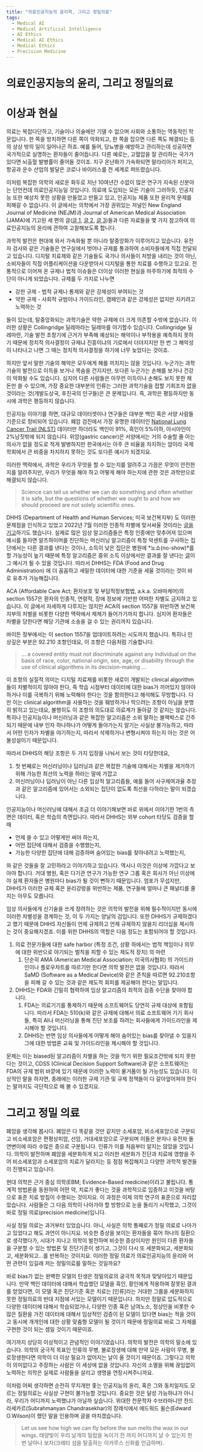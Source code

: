 ```yaml
---
title: "의료인공지능의 윤리학, 그리고 정밀의료"
tags:
  - Medical AI
  - Medical Artificial Intelligence
  - AI Ethics
  - Medical AI Ethics
  - Medical Ethics
  - Precision Medicine
---
```




# 의료인공지능의 윤리, 그리고 정밀의료

# 이상과 현실

의료는 복잡다단하고, 기술이나 의술에만 기댈 수 없으며 사회와 소통하는 역동적인 학문입니다. 한 쪽을 방치하면 다른 쪽이 악화되고, 한 쪽을 잡으면 다른 쪽도 해결되는 등의 상상 밖의 일이 일어나곤 하죠. 예를 들어, 당뇨병을 예방하고 관리하는데 성공하면 국가적으로 실명하는 환자들이 줄어듭니다. 다른 예로는, 고혈압을 잘 관리하는 국가가 있다면 뇌출혈 발병률이 줄어들 것이죠. 지구 온난화가 가속화되면 말라리아가 퍼지고, 항공과 운수 산업의 발달은 코로나 바이러스를 전 세계로 퍼뜨렸습니다.

이처럼 복잡한 의학의 새로운 화두로 지난 10여년간 수없이 많은 연구가 지속된 신분야는 단언컨데 의료인공지능일 것입니다. 의료에 도입되는 모든 기술이 그러하듯, 인공지능 또한 예상치 못한 상황을 만들었고 만들고 있고, 인공지능 제품 또한 윤리적 문제를 피해갈 수 없습니다. 이 글에서는 의학에서 가장 권위있는 저널인 New England Journal of Medicine (NEJM)과 Journal of American Medical Association (JAMA)에 기고된 세 편의 글([글 1](https://www.nejm.org/doi/full/10.1056/NEJMms2200907), [글 2](https://jamanetwork.com/journals/jama/article-abstract/2800369), [글 3](https://jamanetwork.com/journals/jama/article-abstract/2800368))들과 다른 자료들을 몇 가지 참고하여 의료인공지능의 윤리에 관하여 고찰해보도록 합니다.

과학적 발전은 현대에 와서 가속화될 뿐 아니라 탈중앙화가 이루어지고 있습니다. 유전자 검사와 같은 기술들은 연구실에서 벗어나 규제를 통과하여 소비자들에게 직접 전달되고 있습니다. 디지털 치료제와 같은 기술들도 국가나 의사들이 처방을 내리는 것이 아닌, 소비자들이 직접 어플리케이션을 다운받아서 디지털을 통한 치료를 수행하고 있고요. 전통적으로 이어져 온 규제나 법적 이슈들은 더이상 이러한 현실을 마주하기에 최적의 수단이 아니게 되었습니다. 규제를 두 가지로 나누면

- 강한 규제 - 법적 규제나 통제와 같은 강제성이 부여되는 것
- 약한 규제 - 사회적 규범이나 가이드라인, 캠페인과 같은 강제성은 없지만 지키려고 노력하는 것

들이 있는데, 탈중앙화되는 과학기술은 약한 규제에 더 크게 의존할 수밖에 없습니다. 이러한 상황은 Collingridge 딜레마라는 딜레마를 야기할수 있습니다. Collingridge 딜레마란, 기술 발전 초창기에 근거가 부족해 예상되는 해악이나 부작용을 예측하지 못하기 때문에 정치적 의사결정이 규제냐 진흥이냐의 기로에서 더뎌지지만 한 번 그 해악성이 나타나고 나면 그 때는 정치적 의사결정을 하기에 너무 늦었다는 것이죠.

하지만 앞서 말한 기술의 해악은 모두에게 해를 끼치지는 않을 것입니다. 누군가는 과학기술의 발전으로 이득을 보거나 목숨을 건지지만, 또다른 누군가는 손해를 보거나 건강이 악화될 수도 있습니다. 심지어 다른 사람들은 아무런 이득이나 손해도 보지 못한 채 돈만 쓸 수 있으며, 가장 중요한 대부분의 인류는 그러한 과학기술을 접할 기회조차 없을 것이라는 것(개발도상국, 후진국의 인구들)은 큰 문제입니다. 즉, 과학은 평등하지만 동시에 과학은 평등하지 않습니다.

인공지능 이야기를 하면, 대규모 데이터셋이나 연구들은 대부분 백인 혹은 서양 사람들 기준으로 정비되어 있습니다. 폐암 검진에서 가장 유명한 데이터인 [National Lung Cancer Trail (NLST)](https://www.nejm.org/doi/pdf/10.1056/nejmoa1102873) 데이터만 하더라도 백인이 91%, 흑인이 5%이하, 아시아인이 2%남짓밖에 되지 않습니다. 위암(gastric cancer)은 서양에서는 거의 수술할 줄 아는 의사가 없을 정도로 적게 발병하지만 한국에서는 아주 큰 비율을 차지하는 암이라 국제 학회에서 큰 비중을 차지하지 못하는 것도 또다른 예시가 되겠지요.

이러한 맥락에서, 과학은 우리가 무엇을 할 수 있는지를 알려주고 가끔은 무엇이 안전한지를 알려주지만, 우리가 무엇을 해야 하고 어떻게 해야 하는지에 관한 것은 과학만으로 해결되지 않습니다.

> Science can tell us whether we can do something and often whether it is safe, but the questions of whether we ought to and how we should proceed are not solely scientific ones.
> 

DHHS (Department of Health and Human Services; 미국 보건복지부) 도 이러한 문제점을 인식하고 있었고 2022년 7월 이러한 인종적 차별에 맞서싸울 것이라는 [글을 기고](https://www.hhs.gov/civil-rights/for-providers/laws-regulations-guidance/regulatory-initiatives/1557-fact-sheet/index.html)하기도 했습니다. 실제로 많은 임상 알고리즘들은 특정 인종에만 맞추어져 있으며 예시를 들자면 알츠하이머를 진단하는 머신러닝 알고리즘이 특정 악센트를 구사하는 집단에서는 다른 결과를 낸다는 것이나, 소득이 낮은 집단은 병원에 *노쇼(no-show)*를 할 가능성이 높기 때문에 특정 알고리즘은 중위 소득 이상에서만 결과를 잘 낸다는 [글](https://openyls.law.yale.edu/handle/20.500.13051/5964)이 그 예시가 될 수 있을 것입니다. 따라서 DHHS는 FDA (Food and Drug Administration) 에 더 꼼꼼하고 세밀한 데이터에 대한 기준을 세울 것이라는 것이 바로 유추가 가능해집니다.

ACA (Affordable Care Act; 환자보호 및 부담적정보험법, a.k.a. 오바마케어)의 section 1557은 환자의 인종적, 연령적, 장애 정보에 기반한 어떠한 차별도 금지하고 있습니다. 이 글에서 자세하게 다루지는 않지만 ACA의 section 1557을 위반하면 보건복지부의 처벌을 비롯한 다양한 맥락에서 제제가 들어가기까지 합니다. 심지어 환자들은 차별을 당한다면 해당 기관에 소송을 걸 수 있는 권리까지 있습니다.

바이든 정부에서는 이 section 1557을 업데이트하려는 시도까지 했습니다. 특히나 인상깊은 부분은 92.210 조항인데요, 이 조항은 다음처럼 기술합니다:

> … a covered entity must not discriminate against any individual on the basis of race, color, national origin, sex, age, or disability through the use of clinical algorithms in its decision-making …
> 

이 조항의 실질적 의미는 디지털 치료제를 비롯한 새로이 개발되는 clinical algorithm들이 차별적이지 않아야 한다, 즉 학습 시점부터 데이터에 대한 bias가 끼어있지 않아야 하거나 이를 극복하기 위해 노력해야 한다는 것을 함의한다고 해석해도 무방합니다. 다만 이는 clinical algorithm을 사용하는 것을 훼방하거나 막으려는 조항이 아님을 분명히 밝히고 있는데요, 불행히도 이 조항의 의도대로 의료계가 돌아갈 것 같지는 않습니다. 특히나 인공지능이나 머신러닝과 같은 복잡한 알고리즘은 소위 말하는 블랙박스로 간주되기 때문에 내부 인자 하나하나가 어떻게 돌아가는지 알기는 사실상 불가능하고, 따라서 어떤 인자가 차별을 야기하는지, 따라서 삭제하거나 변형시켜야 하는지 아는 것은 어불성설이기 때문입니다.

따라서 DHHS의 해당 조항은 두 가지 입장을 나눠서 보는 것이 타당한데요,

1. 첫 번째로는 머신러닝이나 딥러닝과 같은 복잡한 기술에 대해서는 차별을 제거하기 위해 가능한 최선의 노력을 하라는 말에 가깝고
2. 머신러닝이나 딥러닝이 아닌 다른 임상적 알고리즘들, 예를 들어 사구체여과율 추정과 같은 알고리즘에 있어서는 소외되는 집단이 없도록 최선을 다하라는 말이 되겠습니다.

인공지능이나 머신러닝에 대해서 조금 더 이야기해보면 바로 위에서 이야기한 1번의 측면은 데이터, 혹은 학습의 측면입니다. 따라서 DHHS는 외부 cohort 타당도 검증을 할 때

- 언제 쓸 수 있고 어떻게만 써야 하는지,
- 어떤 집단에 대해서 검증을 수행했는지,
- 가능한 다양한 집단에 대해 검증하며 숨어있는 bias를 찾아내려고 노력했는지,

와 같은 것들을 잘 고민하라고 이야기하고 있습니다. 역시나 이것은 이상에 가깝다고 보아야 합니다. 거대 병원, 혹은 다기관 연구가 가능한 연구 그룹 혹은 회사가 아닌 이상에야 실제 환자들은 병원마다 bias가 될 것이 뻔하기 때문입니다. 엄포가 무섭지만, DHHS가 이러한 규제 혹은 윤리강령을 위반하는 제품, 연구들에 얼마나 큰 패널티를 줄지는 아무도 모릅니다.

임상 의사들에게 신기술을 쓰게 장려하는 것은 의학의 발전을 위해 필수적이지만 동시에 이러한 차별성을 경계하는 것, 이 두 가지는 양날의 검입니다. 또한 DHHS가 규제하겠다고 했기 때문에 DHHS 자신들이 언제 규제하고 언제 규제하지 않을지 리더십을 제시하는 것이 중요해지겠죠. 이를 위한 DHHS의 역할은 다음 정도는 포함되어야 할 것입니다.

1. 의료 전문가들에 대한 safe harbor (특정 조건, 상황 하에서는 법적 책임이나 의무에 대한 위반으로 야기되는 벌칙을 피할 수 있는 제도적 장치) 의 마련
    1. 단순히 AMA (American Medical Association; 미국의사협회) 의 가이드라인이나 플로우차트를 따르기만 한다면 의학 발전은 없을 것입니다. 따라서 SaMD (Software as a Medical Device)와 같은 준칙을 따르면 92.210조항을 피해 갈 수 있는 것과 같은 제도적 회피를 제공해야 한다는 말입니다.
2. DHHS는 FDA와 긴밀히 협력하여 임상 알고리즘의 최적의 검증 수단을 찾아야 합니다. 
    1. FDA는 의료기기를 통제하기 때문에 소프트웨어도 당연히 규제 대상에 포함됩니다. 따라서 FDA는 510(k)와 같은 규제에 대해서 의료 소프트웨어 기기 회사들, 특히 AI나 머신러닝을 통해 진단 보조를 하려는 회사들에게 가이드라인을 제시해야 할 것입니다.
    2. DHHS는 반면 임상 의사들에게 어떻게 해야 숨어있는 bias를 찾아낼 수 있을지 그에 대한 방법론 교육 및 가이드라인을 제시해야 할 것입니다.

문제는 이는 biased된 알고리즘이 차별을 하는 것을 막기 위한 필요조건밖에 되지 못한다는 것이고, CDSS (Clinical Decision Support Software)과 같은 소프트웨어는 FDA의 규제 범위 바깥에 있기 때문에 이러한 노력이 물거품이 될 가능성도 있습니다. 이상적인 말을 하자면, 종래에는 이러한 규제 기관 및 규제 정책들이 다 갈아엎어져야 한다는 말까지도 극단적으로 해 볼 수 있겠지요.

# 그리고 정밀 의료

폐암을 생각해 봅시다. 폐암은 다 똑같을 것만 같지만 소세포암, 비소세포암으로 구분되고 비소세포암은 편평상피암, 선암, 거대세포암으로 구분되며 이들은 분자나 유전자 돌연변이에 따라 수많은 종으로 구분됩니다. 인류가 이를 처음부터 알지는 않았을 것입니다. 의학이 발전하며 폐암을 세분화하게 되고 이러한 세분화가 진단과 치료에 영향을 주어 비소세포암과 소세포암의 치료가 달라지는 등 점점 복잡해지고 다양한 과학적 발견들이 진행되고 있습니다.

현대 의학은 근거 중심 의학(EBM; Evidence-Based medicine)이라고 불립니다. 통계적 방법론을 동원하여 어떤 약, 치료가 좋다는 것을 과학적으로 입증하고 이것을 바탕으로 표준 치료 방침이 수행되는 것이지요. 이 과정은 이제 의학 연구의 표준으로 자리잡았습니다. 사람들은 그 다음 의학이 나아가야 할 방향으로 눈을 돌리기 시작했고, 그것이 바로 정밀 의료(precision medicine)입니다.

사실 정밀 의료는 과거부터 있었습니다. 아니, 사실은 의학 통째로가 정밀 의료로 나아가고 있었다고 해도 과언이 아니지요. 비슷한 증상을 보이는 환자들을 묶어 하나의 질환으로 생각했다가, 시대가 지나고 의학이 발전하며 비슷한 증상이지만 원인이 다른 환자들을 구분할 수 있는 방법론 및 진단기준이 생기고, 그것이 다시 또 세분화되고, 세분화되고, 세분화되고…를 반복하는 것이지요. 이러한 정밀 의료가 의료인공지능의 윤리와 어떤 관련이 있길래 저는 정밀의료를 말하는 것일까요?

바로 bias가 없는 완벽한 모델의 탄생은 정밀의료의 궁극적 목적과 맞닿아있기 때문입니다. 만약 백인 데이터에 대해서 학습했던 모델을 흑인, 황인에게 적용하여 잘못된 결과를 얻었다면, 이 모델 혹은 진단기준 혹은 치료는 [인류]라는 거대한 그룹을 세분화하지 못한 정밀의료의 반대 지점에 서있는 모델이기 때문입니다. 하지만 정말로 압도적으로 다양한 데이터에 대해서 학습되었거나, 다양한 인종 혹은 남여노소, 정상인을 비롯한 수많은 질환을 가진 데이터에 대해서 임상적인 검증이 된 모델이 있다면 bias는 적을 것이고 동시에 개개인에 대한 상황 맞춤형 모델이 될 것이기 때문에 정밀의료 바로 그 자체를 구현한 것이 되는 셈일 것이기 때문이죠.

여기까지 상당히 이상적이고 관념적인 이야기였습니다. 의학의 발전은 의학의 말소에 있습니다. 의학의 궁극적 목표인 인류의 무병, 불로장생에 대해 만약 모든 사람이 무병, 불로장생한다면 의학이 더 이상 필요가 없어지는 날이 올 것이기 때문이죠. 그렇다고 의학이 의미없다고 주장하는 사람은 이 세상에 없을 것입니다. 자신의 소멸을 위해 끊임없이 노력하는 의학은 실제로 사람들을 살리고 생명을 연장시켜주니까요.

이처럼 어찌 생각하면 순전히 무지개만 좇는 인공지능의 윤리, 혹은 그와 동치일지도 모르는 정밀의료는 사실상 구현이 불가능할 것입니다. 중요한 것은 달성 가능하냐가 아니라, 우리가 어디까지 노력했냐가 아닐까 싶습니다. 위대한 천문학자 수브라마니안 찬드라세카르(Subrahmanyan Chandrasekhar)의 장례식에서 에드워드 윌슨(Edward O.Wilson)이 했던 말을 인용하며 글을 마치겠습니다.

> Let us see how high we can fly before the sun melts the wax in our wings.
태양빛이 우리 날개의 밀랍을 녹이기 전 까지 어디까지 날 수 있는지 한 번 날아나 보자(크레타 섬을 탈출하는 이카루스 신화를 언급하며).
>
